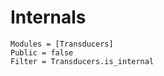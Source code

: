 # Internals

```@autodocs
Modules = [Transducers]
Public = false
Filter = Transducers.is_internal
```
